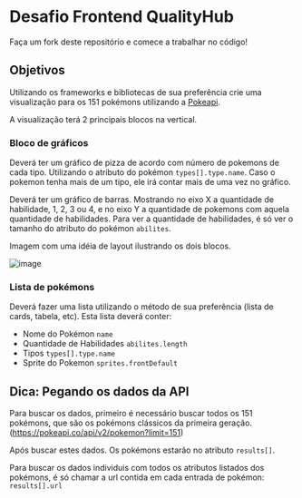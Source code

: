 # Desafio Frontend QualityHub

Faça um fork deste repositório e comece a trabalhar no código!

## Objetivos

Utilizando os frameworks e bibliotecas de sua preferência crie uma visualização para os 151 pokémons utilizando a [Pokeapi](https://pokeapi.co/).

A visualização terá 2 principais blocos na vertical.

### Bloco de gráficos

Deverá ter um gráfico de pizza de acordo com número de pokemons de cada tipo. Utilizando o atributo do pokémon `types[].type.name`. Caso o pokemon tenha mais de um tipo, ele irá contar mais de uma vez no gráfico.

Deverá ter um gráfico de barras. Mostrando no eixo X a quantidade de habilidade, 1, 2, 3 ou 4, e no eixo Y a quantidade de pokemons com aquela quantidade de habilidades. Para ver a quantidade de habilidades, é só ver o tamanho do atributo do pokémon `abilites`.

Imagem com uma idéia de layout ilustrando os dois blocos.

![image](https://user-images.githubusercontent.com/308200/170794502-8ec88240-f69f-4db7-87da-46bc6df87bbf.png)


### Lista de pokémons

Deverá fazer uma lista utilizando o método de sua preferência (lista de cards, tabela, etc). Esta lista deverá conter:
* Nome do Pokémon `name`
* Quantidade de Habilidades `abilites.length`
* Tipos `types[].type.name`
* Sprite do Pokemon `sprites.frontDefault`


## Dica: Pegando os dados da API

Para buscar os dados, primeiro é necessário buscar todos os 151 pokémons, que são os pokémons clássicos da primeira geração. (https://pokeapi.co/api/v2/pokemon?limit=151)

Após buscar estes dados. Os pokémons estarão no atributo `results[]`.

Para buscar os dados individuis com todos os atributos listados dos pokémons, é só chamar a url contida em cada entrada de pokémon: `results[].url`
